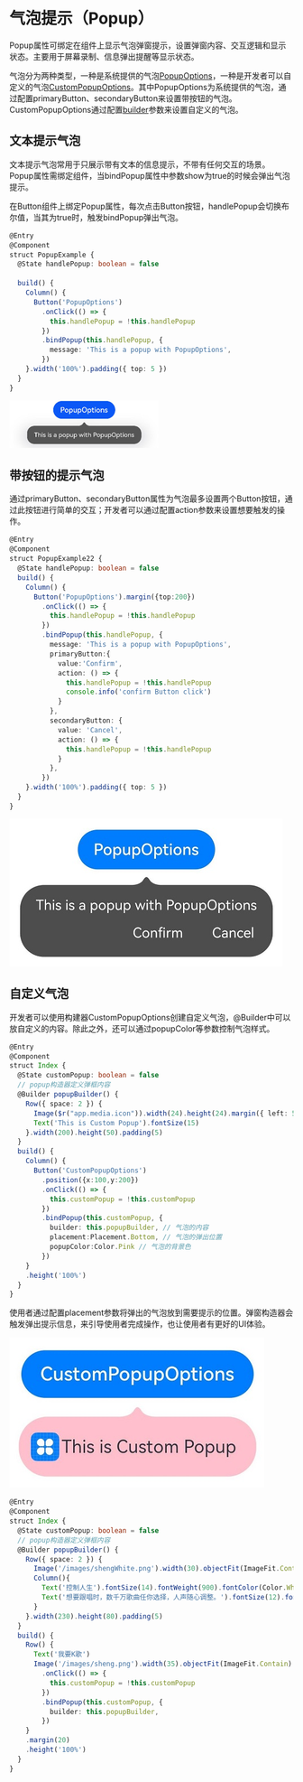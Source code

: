 # 气泡提示（Popup）


Popup属性可绑定在组件上显示气泡弹窗提示，设置弹窗内容、交互逻辑和显示状态。主要用于屏幕录制、信息弹出提醒等显示状态。


气泡分为两种类型，一种是系统提供的气泡[PopupOptions](../reference/arkui-ts/ts-universal-attributes-popup.md#popupoptions类型说明)，一种是开发者可以自定义的气泡[CustomPopupOptions](../reference/arkui-ts/ts-universal-attributes-popup.md#custompopupoptions8类型说明)。其中PopupOptions为系统提供的气泡，通过配置primaryButton、secondaryButton来设置带按钮的气泡。CustomPopupOptions通过配置[builder](../quick-start/arkts-builder.md)参数来设置自定义的气泡。


## 文本提示气泡

文本提示气泡常用于只展示带有文本的信息提示，不带有任何交互的场景。Popup属性需绑定组件，当bindPopup属性中参数show为true的时候会弹出气泡提示。

在Button组件上绑定Popup属性，每次点击Button按钮，handlePopup会切换布尔值，当其为true时，触发bindPopup弹出气泡。



```ts
@Entry
@Component
struct PopupExample {
  @State handlePopup: boolean = false
 
  build() {
    Column() {
      Button('PopupOptions')
        .onClick(() => {
          this.handlePopup = !this.handlePopup
        })
        .bindPopup(this.handlePopup, {
          message: 'This is a popup with PopupOptions',
        })
    }.width('100%').padding({ top: 5 })
  }
}
```


![zh-cn_image_0000001511740524](figures/zh-cn_image_0000001511740524.png)


## 带按钮的提示气泡

通过primaryButton、secondaryButton属性为气泡最多设置两个Button按钮，通过此按钮进行简单的交互；开发者可以通过配置action参数来设置想要触发的操作。



```ts
@Entry
@Component
struct PopupExample22 {
  @State handlePopup: boolean = false
  build() {
    Column() {
      Button('PopupOptions').margin({top:200})
        .onClick(() => {
          this.handlePopup = !this.handlePopup
        })
        .bindPopup(this.handlePopup, {
          message: 'This is a popup with PopupOptions',
          primaryButton:{
            value:'Confirm',
            action: () => {
              this.handlePopup = !this.handlePopup
              console.info('confirm Button click')
            }
          },
          secondaryButton: {
            value: 'Cancel',
            action: () => {
              this.handlePopup = !this.handlePopup
            }
          },
        })
    }.width('100%').padding({ top: 5 })
  }
}
```


![zh-cn_other_0000001500740342](figures/zh-cn_other_0000001500740342.jpeg)


## 自定义气泡

开发者可以使用构建器CustomPopupOptions创建自定义气泡，\@Builder中可以放自定义的内容。除此之外，还可以通过popupColor等参数控制气泡样式。



```ts
@Entry
@Component
struct Index {
  @State customPopup: boolean = false
  // popup构造器定义弹框内容
  @Builder popupBuilder() {
    Row({ space: 2 }) {
      Image($r("app.media.icon")).width(24).height(24).margin({ left: 5 })
      Text('This is Custom Popup').fontSize(15)
    }.width(200).height(50).padding(5)
  }
  build() {
    Column() {
      Button('CustomPopupOptions')
        .position({x:100,y:200})
        .onClick(() => {
          this.customPopup = !this.customPopup
        })
        .bindPopup(this.customPopup, {
          builder: this.popupBuilder, // 气泡的内容
          placement:Placement.Bottom, // 气泡的弹出位置
          popupColor:Color.Pink // 气泡的背景色
        })
    }
    .height('100%')
  }
}
```


使用者通过配置placement参数将弹出的气泡放到需要提示的位置。弹窗构造器会触发弹出提示信息，来引导使用者完成操作，也让使用者有更好的UI体验。


![zh-cn_other_0000001500900234](figures/zh-cn_other_0000001500900234.jpeg)



```ts
@Entry
@Component
struct Index {
  @State customPopup: boolean = false
  // popup构造器定义弹框内容
  @Builder popupBuilder() {
    Row({ space: 2 }) {
      Image('/images/shengWhite.png').width(30).objectFit(ImageFit.Contain)
      Column(){
        Text('控制人生').fontSize(14).fontWeight(900).fontColor(Color.White).width('100%')
        Text('想要跟唱时，数千万歌曲任你选择，人声随心调整。').fontSize(12).fontColor('#ffeeeeee').width('100%')
      }
    }.width(230).height(80).padding(5)
  }
  build() {
    Row() {
      Text('我要K歌')
      Image('/images/sheng.png').width(35).objectFit(ImageFit.Contain)
        .onClick(() => {
          this.customPopup = !this.customPopup
        })
        .bindPopup(this.customPopup, {
          builder: this.popupBuilder,
        })
    }
    .margin(20)
    .height('100%')
  }
}
```
